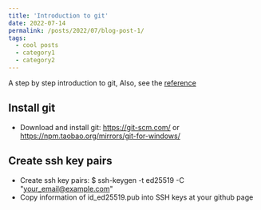 ```yaml
---
title: 'Introduction to git'
date: 2022-07-14
permalink: /posts/2022/07/blog-post-1/
tags:
  - cool posts
  - category1
  - category2
---
```


A step by step introduction to git, Also, see the [reference](https://www.bilibili.com/video/BV1FE411P7B3?share_source=copy_web)

Install git
------
* Download and install git: <https://git-scm.com/> or <https://npm.taobao.org/mirrors/git-for-windows/>

Create ssh key pairs
------
* Create ssh key pairs: $ ssh-keygen -t ed25519 -C "your_email@example.com"
* Copy information of id_ed25519.pub into SSH keys at your github page


